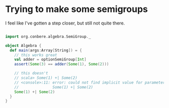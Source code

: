 # Trying to make some semigroups

I feel like I've gotten a step closer, but still not quite there.

```scala

import org.conbere.algebra.SemiGroup._

object Algebra {
  def main(args:Array[String]) = {
    // this works great
    val adder = optionSemiGroup[Int]
    assert(Some(3) == adder(Some(1), Some(2)))

    // this doesn't
    // scala> Some(1) +| Some(2)
    // <console>:11: error: could not find implicit value for parameter adder: org.conbere.algebra.SemiGroup[Some[Int]]
    //               Some(1) +| Some(2)
    Some(1) +| Some(2)
  }
}
```
